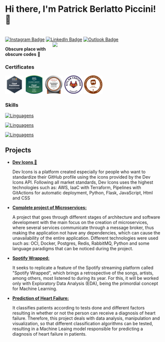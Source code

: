 # Hi there, I'm Patrick Berlatto Piccini! 👋
#
[![Instagram Badge](https://img.shields.io/badge/-Instagram-373737?style=flat&logo=instagram&logoColor=white)](https://www.instagram.com/patrickpiccini/?hl=pt-br) 
[![LinkedIn Badge](https://img.shields.io/badge/-LinkedIn-373737?style=flat&logo=linkedin&logoColor=white)](https://www.linkedin.com/in/patrick-berlatto-piccini-8414a91a7/) 
[![Outlook Badge](https://img.shields.io/badge/Microsoft_Outlook-373737?style=flat&logo=microsoft-outlook&logoColor=white)](patrickbpiccini@hotmail.com) 
<img width="350" align="right" src='https://github-readme-stats.vercel.app/api?username=PatrickPiccini&show_icons=true&theme=react'/>

**Obscure place with obscure codes** 🤣

### Certificates

<img src = 'https://github.com/patrickpiccini/PatrickPiccini/blob/main/AWSCCP.png' width='60'/> <img src = 'https://github.com/patrickpiccini/PatrickPiccini/blob/main/CludQuest-CloudPratictioner.png' width='60'/> <img src = 'https://github.com/PatrickPiccini/PatrickPiccini/blob/main/Oracle_Cloud_Infrastructure_Foundations_Associate.png' width='60'/> <img src = 'https://github.com/PatrickPiccini/PatrickPiccini/blob/main/GitLab%20Certified%20Associate.png?raw=true' width='60'/> <img src = 'https://github.com/patrickpiccini/PatrickPiccini/blob/main/PCEP.png' width='60'/>

<!-- <img width="350" align='right' src='https://github-readme-stats.vercel.app/api/top-langs/?username=PatrickPiccini&langs_count=6&theme=react'/> -->

### Skills

[![Linguagens](https://api.devicons.dev.br/icon?icons=Python%2CDjango%2CFlask%2CFastAPI%2CSelenium%2CJava%2CNodeJS%2CHTML%2CCSS%2CJavaScript&size=48&theme=dark&perline=30)](https://devicons.dev.br/) 

[![Linguagens](https://api.devicons.dev.br/icon?icons=PostgreSQL%2CMySQL%2CSQLite%2CMongoDB&size=48&theme=dark&perline=30)](https://devicons.dev.br/) 

[![Linguagens](https://api.devicons.dev.br/icon?icons=AWS%2CDocker%2CKubernetes%2CGit%2CGithubActions%2CLinux%2CRabbitMQ%2CRedis%2CGrafana%2CZabbix&size=48&theme=dark&perline=30)](https://devicons.dev.br/) 

## Projects

- [**Dev Icons 🚀**](https://devicons.dev.br/)

  Dev Icons is a platform created especially for people who want to standardize their GitHub profile using the icons provided by the Dev Icons API.
Following all market standards, Dev Icons uses the highest technologies such as: AWS, IaaC with Terraform, Pipelines with GitActions for automatic deployment, Python, Flask, JavaScript, Html and CSS

- [**Complete project of Microservices:**](https://github.com/patrickpiccini/MS-Application)

  A project that goes through different stages of architecture and software development with the main focus on the creation of microservices, where several services communicate through a message broker, thus making the application not have any dependencies, which can cause the unavailability of the entire application.
Different technologies were used such as: OCI, Docker, Postgres, Redis, RabbitMQ, Python and some language paradigms that can be noticed during the project.

- [**Spotify Wrapped:**](https://github.com/patrickpiccini/DataScience_Spotify_Wrapped)

  It seeks to replicate a feature of the Spotify streaming platform called "Spotify Wrapped", which brings a retrospective of the songs, artists, among others, most listened to during its year.
For this, it will be worked only with Exploratory Data Analysis (EDA), being the primordial concept for Machine Learning.

- [**Prediction of Heart Failure:**](https://github.com/patrickpiccini/heart-failure-prediction)

  It classifies patients according to tests done and different factors resulting in whether or not the person can receive a diagnosis of heart failure. Therefore, this project deals with data analysis, manipulation and visualization, so that different classification algorithms can be tested, resulting in a Machine Leaing model responsible for predicting a diagnosis of heart failure in patients.
